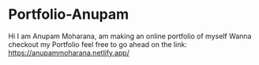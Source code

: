# Portfolio-Anupam
Hi I am Anupam Moharana, am making an online portfolio of myself
Wanna checkout my Portfolio feel free to go ahead on the link: https://anupammoharana.netlify.app/
